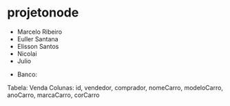 # projetonode

* Marcelo Ribeiro
* Euller Santana
* Elisson Santos
* Nicolai
* Julio

- Banco:

Tabela: Venda
Colunas: id, vendedor, comprador, nomeCarro, modeloCarro, anoCarro, marcaCarro, corCarro  